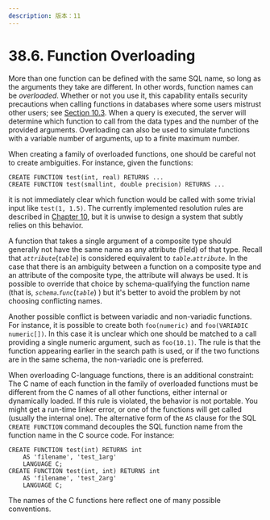 ```yaml
---
description: 版本：11
---
```


# 38.6. Function Overloading

More than one function can be defined with the same SQL name, so long as the arguments they take are different. In other words, function names can be _overloaded_. Whether or not you use it, this capability entails security precautions when calling functions in databases where some users mistrust other users; see [Section 10.3](https://www.postgresql.org/docs/11/typeconv-func.html). When a query is executed, the server will determine which function to call from the data types and the number of the provided arguments. Overloading can also be used to simulate functions with a variable number of arguments, up to a finite maximum number.

When creating a family of overloaded functions, one should be careful not to create ambiguities. For instance, given the functions:

```text
CREATE FUNCTION test(int, real) RETURNS ...
CREATE FUNCTION test(smallint, double precision) RETURNS ...
```

it is not immediately clear which function would be called with some trivial input like `test(1, 1.5)`. The currently implemented resolution rules are described in [Chapter 10](https://www.postgresql.org/docs/11/typeconv.html), but it is unwise to design a system that subtly relies on this behavior.

A function that takes a single argument of a composite type should generally not have the same name as any attribute \(field\) of that type. Recall that _`attribute`_\(_`table`_\) is considered equivalent to _`table`_._`attribute`_. In the case that there is an ambiguity between a function on a composite type and an attribute of the composite type, the attribute will always be used. It is possible to override that choice by schema-qualifying the function name \(that is, _`schema`_._`func`_\(_`table`_\) \) but it's better to avoid the problem by not choosing conflicting names.

Another possible conflict is between variadic and non-variadic functions. For instance, it is possible to create both `foo(numeric)` and `foo(VARIADIC numeric[])`. In this case it is unclear which one should be matched to a call providing a single numeric argument, such as `foo(10.1)`. The rule is that the function appearing earlier in the search path is used, or if the two functions are in the same schema, the non-variadic one is preferred.

When overloading C-language functions, there is an additional constraint: The C name of each function in the family of overloaded functions must be different from the C names of all other functions, either internal or dynamically loaded. If this rule is violated, the behavior is not portable. You might get a run-time linker error, or one of the functions will get called \(usually the internal one\). The alternative form of the `AS` clause for the SQL `CREATE FUNCTION` command decouples the SQL function name from the function name in the C source code. For instance:

```text
CREATE FUNCTION test(int) RETURNS int
    AS 'filename', 'test_1arg'
    LANGUAGE C;
CREATE FUNCTION test(int, int) RETURNS int
    AS 'filename', 'test_2arg'
    LANGUAGE C;
```

The names of the C functions here reflect one of many possible conventions.

